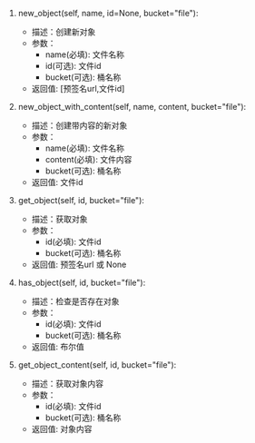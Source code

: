 1.  new_object(self, name, id=None, bucket="file"):
    - 描述：创建新对象
    - 参数：
      - name(必填): 文件名称
      - id(可选): 文件id
      - bucket(可选): 桶名称
    - 返回值: [预签名url,文件id]

2.  new_object_with_content(self, name, content, bucket="file"):
    - 描述：创建带内容的新对象
    - 参数：
      - name(必填): 文件名称
      - content(必填): 文件内容
      - bucket(可选): 桶名称
    - 返回值: 文件id
3.  get_object(self, id, bucket="file"):
    - 描述：获取对象
    - 参数：
      - id(必填): 文件id
      - bucket(可选): 桶名称
    - 返回值: 预签名url 或 None
4.  has_object(self, id, bucket="file"):
    - 描述：检查是否存在对象
    - 参数：
      - id(必填): 文件id
      - bucket(可选): 桶名称
     - 返回值: 布尔值
5.  get_object_content(self, id, bucket="file"):
    - 描述：获取对象内容
    - 参数：
      - id(必填): 文件id
      - bucket(可选): 桶名称
    - 返回值: 对象内容
